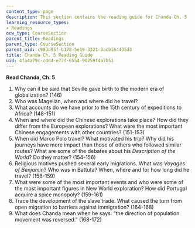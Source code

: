 ```yaml
---
content_type: page
description: This section contains the reading guide for Chanda Ch. 5
learning_resource_types:
- Readings
ocw_type: CourseSection
parent_title: Readings
parent_type: CourseSection
parent_uid: c983d95f-b178-5e19-3321-3acb164435d3
title: Chanda Ch. 5 Reading Guide
uid: 4fa4a79c-cdd4-e77f-6554-90259f4a7b51
---
```


**Read Chanda, Ch. 5**

1.  Why can it be said that Seville gave birth to the modern era of globalization? (146)
2.  Who was Magellan, when and where did he travel?
3.  What accounts do we have prior to the 15th century of expeditions to Africa? (148-151)
4.  When and where did the Chinese explorations take place? How did they differ from the European explorations? What were the most important Chinese engagements with other countries? (151-153)
5.  When did Marco Polo travel? What motivated his trip? Why did his journeys have more impact than those of others who followed similar routes? What are some of the debates about his _Description of the World_? Do they matter? (154-156)
6.  Religious motives pushed several early migrations. What was _Voyages of Benjamin_? Who was in Battuta? When, where and for how long did he travel? (156-159)
7.  What were some of the most important events and who were some of the most important figures in New World exploration? How did Portugal acquire a spice monopoly? (159-161)
8.  Trace the development of the slave trade. What caused the turn from open migration to barriers against immigration? (164-168)
9.  What does Chanda mean when he says: “the direction of population movement was reversed.” (168-172)
